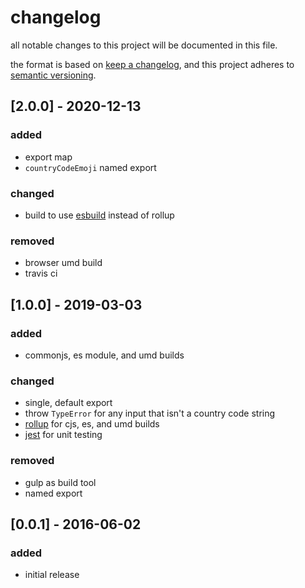 # changelog

all notable changes to this project will be documented in this file.

the format is based on [keep a changelog](https://keepachangelog.com/en/1.0.0/),
and this project adheres to [semantic versioning](https://semver.org/spec/v2.0.0.html).

## [2.0.0] - 2020-12-13

### added

- export map
- `countryCodeEmoji` named export

### changed

- build to use [esbuild](https://github.com/evanw/esbuild) instead of rollup

### removed

- browser umd build
- travis ci

## [1.0.0] - 2019-03-03

### added

- commonjs, es module, and umd builds

### changed

- single, default export
- throw `TypeError` for any input that isn't a country code string
- [rollup](https://rollupjs.org/guide/en) for cjs, es, and umd builds
- [jest](https://jestjs.io) for unit testing

### removed

- gulp as build tool
- named export

## [0.0.1] - 2016-06-02

### added

- initial release
